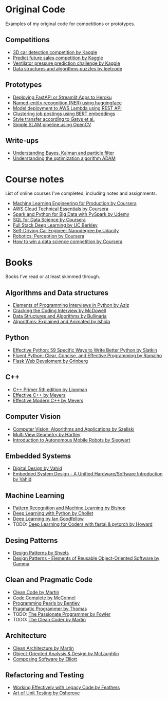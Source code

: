 # Original Code

Examples of my original code for competitions or prototypes.

## Competitions

- [3D car detection competition by Kaggle](https://github.com/cgebbe/kaggle_pku-autonomous-driving)
- [Predict future sales competition by Kaggle](https://github.com/cgebbe/kaggle_predict_future_sales)
- [Ventilator pressure prediction challenge by Kaggle](https://github.com/cgebbe/kaggle_ventilator_pressure)
- [Data structures and algorithms puzzles by leetcode](https://leetcode.com/cgebbe/)

## Prototypes

- [Deploying FastAPI or Streamlit Apps to Heroku](https://github.com/cgebbe/prototype_heroku_streamlit)
- [Named-entity recognition (NER) using huggingface](https://github.com/cgebbe/prototype_ner_nobel_laureate)
- [Model deployment to AWS Lambda using REST API](https://github.com/cgebbe/prototype_aws_lambda)
- [Clustering job postings using BERT embeddings](https://cgebbe.medium.com/clustering-job-postings-by-skills-b33e0ad579ff)
- [Style transfer according to Gatys et al.](https://github.com/cgebbe/demo_style_gatys)
- [Simple SLAM pipeline using OpenCV](https://github.com/cgebbe/demo_slam)

## Write-ups

- [Understanding Bayes, Kalman and particle filter](https://github.com/cgebbe/demo_kalman)
- [Understanding the optimization algorithm ADAM](https://github.com/cgebbe/demo_optimizer)

# Course notes

List of online courses I've completed, including notes and assignments.

- [Machine Learning Engineering for Production by Coursera](https://github.com/cgebbe/coursera_mlops_specialization)
- [AWS Cloud Technical Essentials by Coursera](https://github.com/cgebbe/course_aws_cloud_technical_essentials)
- [Spark and Python for Big Data with PySpark by Udemy](https://github.com/cgebbe/course_pyspark_bigdata_udemy)
- [SQL for Data Science by Coursera](https://github.com/cgebbe/course_sql_for_data_science)
- [Full Stack Deep Learning by UC Berkley](https://github.com/cgebbe/course_full_stack_deep_learning)
- [Self-Driving Car Engineer Nanodegree by Udacity](https://cgebbe.github.io/udacity_nanodegree_selfdriving)
- [Robotics: Perception by Coursera](https://github.com/cgebbe/coursera_robotics_perception)
- [How to win a data science competition by Coursera](https://github.com/cgebbe/coursera_win_competition)

# Books

Books I've read or at least skimmed through.

## Algorithms and Data structures

- [Elements of Programming Interviews in Python by Aziz](https://www.amazon.de/-/en/gp/product/1537713949/ref=ppx_yo_dt_b_search_asin_title?ie=UTF8&psc=1)
- [Cracking the Coding Interview by McDowell](https://www.amazon.de/-/en/Gayle-Laakmann-McDowell/dp/098478280X)
- [Data Structures and Algorithms by Bullinaria](https://www.cs.bham.ac.uk/~jxb/DSA/dsa.pdf)
- [Algorithms: Explained and Animated by Ishida](https://play.google.com/store/apps/details?id=wiki.algorithm.algorithms&hl=en&gl=US)

## Python

- [Effective Python: 59 Specific Ways to Write Better Python by Slatkin](https://www.amazon.de/-/en/gp/product/B00TKGY0GU/ref=ppx_yo_dt_b_search_asin_title?ie=UTF8&psc=1)
- [Fluent Python: Clear, Concise, and Effective Programming by Ramalho](https://www.amazon.de/-/en/Luciano-Ramalho/dp/1491946008/ref=sr_1_2?crid=31VR1GVNC2COR&keywords=Fluent+Python+by+Ramalho&qid=1644525001&s=books&sprefix=fluent+python+by+ramalho%2Cstripbooks%2C88&sr=1-2)
- [Flask Web Develoment by Grinberg](https://www.amazon.de/-/en/gp/product/B07B8DCCN7/ref=ppx_yo_dt_b_search_asin_title?ie=UTF8&psc=1)

## C++

- [C++ Primer 5th edition by Lippman](https://www.amazon.de/dp/B0091I7FEQ/ref=dp-kindle-redirect?_encoding=UTF8&btkr=1)
- [Effective C++ by Meyers](https://www.amazon.de/-/en/Scott-Meyers-ebook/dp/B004V4420U/ref=sr_1_1?crid=29O63Q3X0O5N4&keywords=Effective+C%2B%2B&qid=1644524807&s=digital-text&sprefix=effective+c%2B%2B+%2Cdigital-text%2C91&sr=1-1)
- [Effective Modern C++ by Meyers](https://www.amazon.de/-/en/Scott-Meyers-ebook/dp/B00PGCMGDQ/ref=sr_1_2?crid=29O63Q3X0O5N4&keywords=Effective+C%2B%2B&qid=1644524807&s=digital-text&sprefix=effective+c%2B%2B+%2Cdigital-text%2C91&sr=1-2)

## Computer Vision

- [Computer Vision: Algorithms and Applications by Szeliski](https://szeliski.org/Book/)
- [Multi View Geometry by Hartley](https://www.amazon.de/dp/B00AKE1QK4/ref=dp-kindle-redirect?_encoding=UTF8&btkr=1)
- [Introduction to Autonomous Mobile Robots by Siegwart](https://www.amazon.de/dp/B08HY283W7/ref=dp-kindle-redirect?_encoding=UTF8&btkr=1)

## Embedded Systems

- [Digital Design by Vahid](https://www.amazon.de/gp/product/8126523425/ref=ppx_yo_dt_b_asin_title_o00_s00?ie=UTF8&psc=1)
- [Embedded System Design - A Unified Hardware/Software Introduction by Vahid](https://www.amazon.de/-/en/gp/product/0471386782/ref=ppx_yo_dt_b_search_asin_title?ie=UTF8&psc=1)

## Machine Learning

- [Pattern Recognition and Machine Learning by Bishop](https://www.amazon.de/-/en/Christopher-M-Bishop/dp/0387310738)
- [Deep Learning with Python by Chollet](https://www.amazon.de/-/en/Francois-Chollet/dp/1617294438/ref=sr_1_2?crid=11G1GTQR5M9FW&keywords=deep+learning+with+python+chollet&qid=1644525436&sprefix=deep+learning+with+python+cholle%2Caps%2C85&sr=8-2)
- [Deep Learning by Ian Goodfellow](https://www.amazon.de/dp/B08FH8Y533/ref=dp-kindle-redirect?_encoding=UTF8&btkr=1)
- TODO: [Deep Learning for Coders with fastai & pytorch by Howard](https://www.amazon.de/-/en/Jeremy-Howard/dp/1492045527/ref=sr_1_2?crid=3S4P0QJI3P1CF&keywords=Deep+Learning+for+Coders+with+fastai+%26+pytorch&qid=1644526843&sprefix=deep+learning+for+coders+with+fastai+%26+pytorch%2Caps%2C78&sr=8-2)

## Desing Patterns

- [Design Patterns by Shvets](https://refactoring.guru/design-patterns/book)
- [Design Patterns - Elements of Reusable Object-Oriented Software by Gamma](https://www.amazon.de/dp/B000SEIBB8/ref=dp-kindle-redirect?_encoding=UTF8&btkr=1)

## Clean and Pragmatic Code

- [Clean Code by Martin](https://www.amazon.de/-/en/Robert-Martin/dp/0132350882/ref=sr_1_1?crid=29R4D3S3M6Z2H&keywords=Clean+Code+by+Martin&qid=1644525995&sprefix=clean+code+by+martin+%2Caps%2C83&sr=8-1)
- [Code Complete by McConnel](https://www.amazon.de/-/en/Steve-McConnell/dp/0735619670/ref=sr_1_1?crid=Z7QYDDTI2NIQ&keywords=code+complete+by+mcconnell&qid=1644526027&sprefix=code+complete+by+mcconnel%2Caps%2C89&sr=8-1)
- [Programming Pearls by Bentley](https://www.amazon.de/-/en/Jon-Bentley/dp/0201657880/ref=sr_1_1?crid=3SW8XWONZ2QSJ&keywords=Programming+Pearls+by+Bentley&qid=1644526059&sprefix=programming+pearls+by+bentley%2Caps%2C65&sr=8-1)
- [Pragmatic Programmer by Thomas](https://www.amazon.de/-/en/David-Thomas/dp/0135957052/ref=sr_1_1?crid=3ELC55BGIESOP&keywords=pragmatic+programmierer+von+thomas&qid=1644526073&sprefix=pragmatic+programmer+by+thomas%2Caps%2C93&sr=8-1)
- TODO: [The Passionate Programmer by Fowler](https://www.amazon.de/-/en/Chad-Fowler/dp/1934356344/ref=sr_1_1?crid=36DN60RR0EL4&keywords=The+Passionate+Programmer+by+Fowler&qid=1644526087&sprefix=the+passionate+programmer+by+fowler%2Caps%2C74&sr=8-1)
- TODO: [The Clean Coder by Martin](https://www.amazon.de/-/en/Robert-C-Martin/dp/0137081073/ref=sr_1_3?crid=29R4D3S3M6Z2H&keywords=Clean+Code+by+Martin&qid=1644526106&sprefix=clean+code+by+martin+%2Caps%2C83&sr=8-3)

## Architecture

- [Clean Architecture by Martin](https://www.amazon.de/-/en/Robert-C-Martin/dp/0134494164/ref=pd_bxgy_img_2/259-1609427-7368537?pd_rd_w=tXDvt&pf_rd_p=a2e044d8-c6c4-472e-be1b-004f9c16cb56&pf_rd_r=Q6GP8JKY4JM62PTNZXFX&pd_rd_r=bcbb55a8-9df3-4ee8-b496-941bc910a1d9&pd_rd_wg=kAshe&pd_rd_i=0134494164&psc=1)
- [Object-Oriented Analysis & Design by McLaughlin](https://www.amazon.de/-/en/Brett-D-McLaughlin-ebook/dp/B06XNJ5FM8/ref=sr_1_1?crid=PYITYO1Z8WJJ&keywords=objektorientierte+analyse+%26+design+von+mclaughlin&qid=1644525979&sprefix=object-oriented+analysis+%26+design+by+mclaughlin%2Caps%2C69&sr=8-1)
- [Composing Software by Elliott](https://www.amazon.de/-/en/Eric-Elliott/dp/1661212565)

## Refactoring and Testing

- [Working Effectively with Legacy Code by Feathers](https://www.amazon.de/-/en/Michael-C-Feathers/dp/0131177052/ref=sr_1_1?crid=1OYTLARX4LJLI&keywords=Working+Effectively+with+Legacy+Code+by+Feathers&qid=1644526764&sprefix=working+effectively+with+legacy+code+by+feathers%2Caps%2C63&sr=8-1)
- [Art of Unit Testing by Osherove](https://www.amazon.de/-/en/Roy-Osherove/dp/1617290890/ref=sr_1_1?crid=DJWID6HU2572&keywords=Art+of+Unit+Testing&qid=1644526777&sprefix=art+of+unit+testing%2Caps%2C111&sr=8-1)
